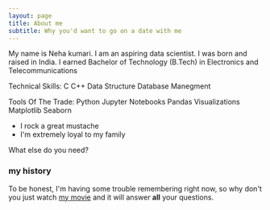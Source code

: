 ```yaml
---
layout: page
title: About me
subtitle: Why you'd want to go on a date with me
---
```


My name is Neha kumari. I am an aspiring data scientist. I was born and raised in India.
I earned Bachelor of Technology (B.Tech) in Electronics and Telecommunications

Technical Skills:
C
C++
Data Structure
Database Manegment

Tools Of The Trade:
Python
Jupyter Notebooks
Pandas
Visualizations 
Matplotlib
Seaborn

 
- I rock a great mustache
- I'm extremely loyal to my family

What else do you need?

### my history

To be honest, I'm having some trouble remembering right now, so why don't you just watch [my movie](http://en.wikipedia.org/wiki/The_Princess_Bride_%28film%29) and it will answer **all** your questions.
